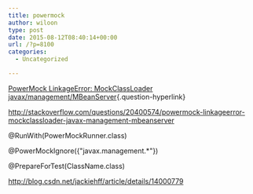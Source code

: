 ```yaml
---
title: powermock
author: wiloon
type: post
date: 2015-08-12T08:40:14+00:00
url: /?p=8100
categories:
  - Uncategorized

---
```



[PowerMock LinkageError: MockClassLoader javax/management/MBeanServer][1]{.question-hyperlink}

http://stackoverflow.com/questions/20400574/powermock-linkageerror-mockclassloader-javax-management-mbeanserver



@RunWith(PowerMockRunner.class)
  
@PowerMockIgnore({"javax.management.*"})
  
@PrepareForTest(ClassName.class)





http://blog.csdn.net/jackiehff/article/details/14000779

 [1]: http://stackoverflow.com/questions/20400574/powermock-linkageerror-mockclassloader-javax-management-mbeanserver